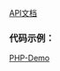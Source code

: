 [API文档](https://github.com/CoinCoinExchange/API_Docs/wiki)

### 代码示例：
 [PHP-Demo](https://github.com/CoinCoinExchange/PHP-Demo)

